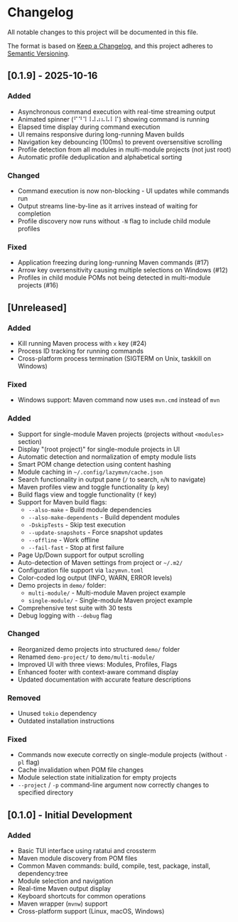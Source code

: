 # Changelog

All notable changes to this project will be documented in this file.

The format is based on [Keep a Changelog](https://keepachangelog.com/en/1.0.0/),
and this project adheres to [Semantic Versioning](https://semver.org/spec/v2.0.0.html).

## [0.1.9] - 2025-10-16

### Added
- Asynchronous command execution with real-time streaming output
- Animated spinner (⠋⠙⠹⠸⠼⠴⠦⠧⠇⠏) showing command is running
- Elapsed time display during command execution
- UI remains responsive during long-running Maven builds
- Navigation key debouncing (100ms) to prevent oversensitive scrolling
- Profile detection from all modules in multi-module projects (not just root)
- Automatic profile deduplication and alphabetical sorting

### Changed
- Command execution is now non-blocking - UI updates while commands run
- Output streams line-by-line as it arrives instead of waiting for completion
- Profile discovery now runs without `-N` flag to include child module profiles

### Fixed
- Application freezing during long-running Maven commands (#17)
- Arrow key oversensitivity causing multiple selections on Windows (#12)
- Profiles in child module POMs not being detected in multi-module projects (#16)

## [Unreleased]

### Added
- Kill running Maven process with `x` key (#24)
- Process ID tracking for running commands
- Cross-platform process termination (SIGTERM on Unix, taskkill on Windows)

### Fixed
- Windows support: Maven command now uses `mvn.cmd` instead of `mvn`

### Added
- Support for single-module Maven projects (projects without `<modules>` section)
- Display "(root project)" for single-module projects in UI
- Automatic detection and normalization of empty module lists
- Smart POM change detection using content hashing
- Module caching in `~/.config/lazymvn/cache.json`
- Search functionality in output pane (`/` to search, `n`/`N` to navigate)
- Maven profiles view and toggle functionality (`p` key)
- Build flags view and toggle functionality (`f` key)
- Support for Maven build flags:
  - `--also-make` - Build module dependencies
  - `--also-make-dependents` - Build dependent modules  
  - `-DskipTests` - Skip test execution
  - `--update-snapshots` - Force snapshot updates
  - `--offline` - Work offline
  - `--fail-fast` - Stop at first failure
- Page Up/Down support for output scrolling
- Auto-detection of Maven settings from project or `~/.m2/`
- Configuration file support via `lazymvn.toml`
- Color-coded log output (INFO, WARN, ERROR levels)
- Demo projects in `demo/` folder:
  - `multi-module/` - Multi-module Maven project example
  - `single-module/` - Single-module Maven project example
- Comprehensive test suite with 30 tests
- Debug logging with `--debug` flag

### Changed
- Reorganized demo projects into structured `demo/` folder
- Renamed `demo-project/` to `demo/multi-module/`
- Improved UI with three views: Modules, Profiles, Flags
- Enhanced footer with context-aware command display
- Updated documentation with accurate feature descriptions

### Removed
- Unused `tokio` dependency
- Outdated installation instructions

### Fixed
- Commands now execute correctly on single-module projects (without `-pl` flag)
- Cache invalidation when POM file changes
- Module selection state initialization for empty projects
- `--project` / `-p` command-line argument now correctly changes to specified directory

## [0.1.0] - Initial Development

### Added
- Basic TUI interface using ratatui and crossterm
- Maven module discovery from POM files
- Common Maven commands: build, compile, test, package, install, dependency:tree
- Module selection and navigation
- Real-time Maven output display
- Keyboard shortcuts for common operations
- Maven wrapper (`mvnw`) support
- Cross-platform support (Linux, macOS, Windows)
